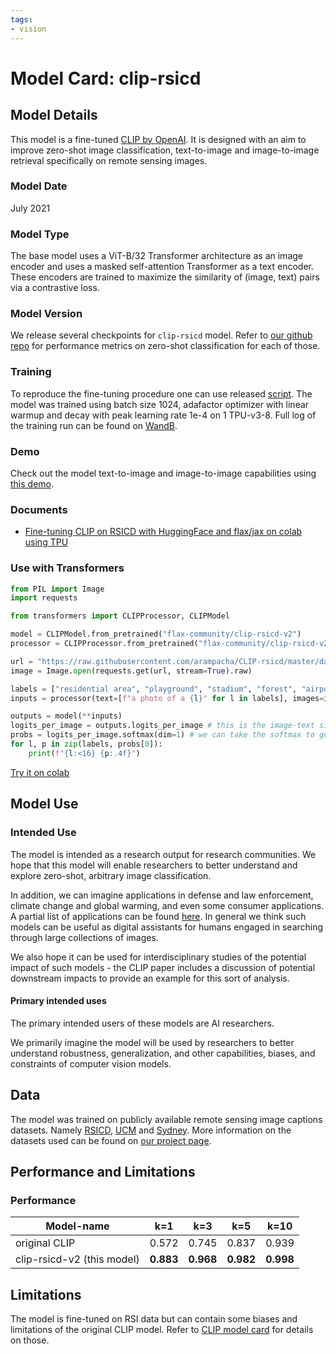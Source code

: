 ```yaml
---
tags:
- vision
---
```


# Model Card: clip-rsicd

## Model Details

This model is a fine-tuned [CLIP by OpenAI](https://huggingface.co/openai/clip-vit-base-patch32). It is designed with an aim to improve zero-shot image classification, text-to-image and image-to-image retrieval specifically on remote sensing images.

### Model Date

July 2021

### Model Type

The base model uses a ViT-B/32 Transformer architecture as an image encoder and uses a masked self-attention Transformer as a text encoder. These encoders are trained to maximize the similarity of (image, text) pairs via a contrastive loss.

### Model Version

We release several checkpoints for `clip-rsicd` model. Refer to [our github repo](https://github.com/arampacha/CLIP-rsicd#evaluation-results) for performance metrics on zero-shot classification for each of those.

### Training

To reproduce the fine-tuning procedure one can use released [script](https://github.com/arampacha/CLIP-rsicd/blob/master/run_clip_flax_tv.py). 
The model was trained using batch size 1024, adafactor optimizer with linear warmup and decay with peak learning rate 1e-4 on 1 TPU-v3-8.
Full log of the training run can be found on [WandB](https://wandb.ai/wandb/hf-flax-clip-rsicd/runs/2dj1exsw).

### Demo

Check out the model text-to-image and image-to-image capabilities using [this demo](https://huggingface.co/spaces/sujitpal/clip-rsicd-demo).


### Documents

- [Fine-tuning CLIP on RSICD with HuggingFace and flax/jax on colab using TPU](https://colab.research.google.com/github/arampacha/CLIP-rsicd/blob/master/nbs/Fine_tuning_CLIP_with_HF_on_TPU.ipynb)


### Use with Transformers

```python
from PIL import Image
import requests

from transformers import CLIPProcessor, CLIPModel

model = CLIPModel.from_pretrained("flax-community/clip-rsicd-v2")
processor = CLIPProcessor.from_pretrained("flax-community/clip-rsicd-v2")

url = "https://raw.githubusercontent.com/arampacha/CLIP-rsicd/master/data/stadium_1.jpg"
image = Image.open(requests.get(url, stream=True).raw)

labels = ["residential area", "playground", "stadium", "forest", "airport"]
inputs = processor(text=[f"a photo of a {l}" for l in labels], images=image, return_tensors="pt", padding=True)

outputs = model(**inputs)
logits_per_image = outputs.logits_per_image # this is the image-text similarity score
probs = logits_per_image.softmax(dim=1) # we can take the softmax to get the label probabilities
for l, p in zip(labels, probs[0]):
    print(f"{l:<16} {p:.4f}")
```
[Try it on colab](https://colab.research.google.com/github/arampacha/CLIP-rsicd/blob/master/nbs/clip_rsicd_zero_shot.ipynb)


## Model Use

### Intended Use

The model is intended as a research output for research communities. We hope that this model will enable researchers to better understand and explore zero-shot, arbitrary image classification. 

In addition, we can imagine applications in defense and law enforcement, climate change and global warming, and even some consumer applications. A partial list of applications can be found [here](https://github.com/arampacha/CLIP-rsicd#applications). In general we think such models can be useful as digital assistants for humans engaged in searching through large collections of images.

We also hope it can be used for interdisciplinary studies of the potential impact of such models - the CLIP paper includes a discussion of potential downstream impacts to provide an example for this sort of analysis.


#### Primary intended uses

The primary intended users of these models are AI researchers.

We primarily imagine the model will be used by researchers to better understand robustness, generalization, and other capabilities, biases, and constraints of computer vision models.



## Data

The model was trained on publicly available remote sensing image captions datasets. Namely [RSICD](https://github.com/201528014227051/RSICD_optimal), [UCM](https://mega.nz/folder/wCpSzSoS#RXzIlrv--TDt3ENZdKN8JA) and [Sydney](https://mega.nz/folder/pG4yTYYA#4c4buNFLibryZnlujsrwEQ). More information on the datasets used can be found on [our project page](https://github.com/arampacha/CLIP-rsicd#dataset).



## Performance and Limitations

### Performance

| Model-name                       | k=1   | k=3   | k=5   | k=10  |
| -------------------------------- | ----- | ----- | ----- | ----- |
| original CLIP                    | 0.572 | 0.745 | 0.837 | 0.939 |
| clip-rsicd-v2 (this model)       | **0.883** | **0.968** | **0.982** | **0.998** |

## Limitations

The model is fine-tuned on RSI data but can contain some biases and limitations of the original CLIP model. Refer to [CLIP model card](https://huggingface.co/openai/clip-vit-base-patch32#limitations) for details on those.
